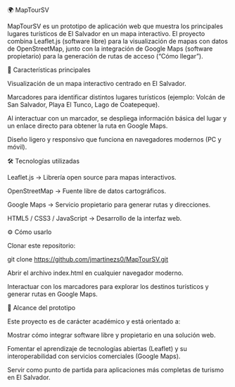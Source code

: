 🌍 MapTourSV

MapTourSV es un prototipo de aplicación web que muestra los principales lugares turísticos de El Salvador en un mapa interactivo.
El proyecto combina Leaflet.js (software libre) para la visualización de mapas con datos de OpenStreetMap, junto con la integración de Google Maps (software propietario) para la generación de rutas de acceso (“Cómo llegar”).

🚀 Características principales

Visualización de un mapa interactivo centrado en El Salvador.

Marcadores para identificar distintos lugares turísticos (ejemplo: Volcán de San Salvador, Playa El Tunco, Lago de Coatepeque).

Al interactuar con un marcador, se despliega información básica del lugar y un enlace directo para obtener la ruta en Google Maps.

Diseño ligero y responsivo que funciona en navegadores modernos (PC y móvil).

🛠️ Tecnologías utilizadas

Leaflet.js → Librería open source para mapas interactivos.

OpenStreetMap → Fuente libre de datos cartográficos.

Google Maps → Servicio propietario para generar rutas y direcciones.

HTML5 / CSS3 / JavaScript → Desarrollo de la interfaz web.

⚙️ Cómo usarlo

Clonar este repositorio:

git clone https://github.com/jmartinezs0/MapTourSV.git


Abrir el archivo index.html en cualquier navegador moderno.

Interactuar con los marcadores para explorar los destinos turísticos y generar rutas en Google Maps.

📌 Alcance del prototipo

Este proyecto es de carácter académico y está orientado a:

Mostrar cómo integrar software libre y propietario en una solución web.

Fomentar el aprendizaje de tecnologías abiertas (Leaflet) y su interoperabilidad con servicios comerciales (Google Maps).

Servir como punto de partida para aplicaciones más completas de turismo en El Salvador.